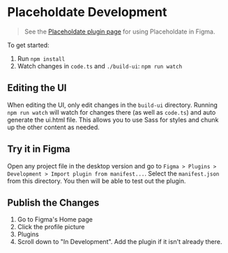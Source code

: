 # Placeholdate Development

> See the [Placeholdate plugin page](https://www.figma.com/community/plugin/1098444899707858859/Placeholdate) for using Placeholdate in Figma.

To get started:

1. Run `npm install`
2. Watch changes in `code.ts` and `./build-ui`: `npm run watch`

## Editing the UI

When editing the UI, only edit changes in the `build-ui` directory. Running `npm run watch` will watch for changes there (as well as `code.ts`) and auto generate the ui.html file. This allows you to use Sass for styles and chunk up the other content as needed.

## Try it in Figma

Open any project file in the desktop version and go to `Figma > Plugins > Development > Import plugin from manifest...`. Select the `manifest.json` from this directory. You then will be able to test out the plugin.

## Publish the Changes

1. Go to Figma's Home page
2. Click the profile picture
3. Plugins
4. Scroll down to "In Development". Add the plugin if it isn't already there.

